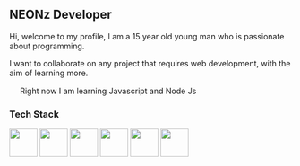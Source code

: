 ## NEONz Developer

Hi, welcome to my profile, I am a 15 year old young man who is passionate about programming.

I want to collaborate on any project that requires web development, with the aim of learning more.

<img src="https://images.emojiterra.com/google/android-11/128px/270d.png" width="15px"> ️Right now I am learning Javascript and Node Js


### Tech Stack
<div><img src="https://camo.githubusercontent.com/8298328a921a558fc17a231edb75f35504ec6d30/68747470733a2f2f75706c6f61642e77696b696d656469612e6f72672f77696b6970656469612f636f6d6d6f6e732f7468756d622f392f39392f556e6f6666696369616c5f4a6176615363726970745f6c6f676f5f322e7376672f3132303070782d556e6f6666696369616c5f4a6176615363726970745f6c6f676f5f322e7376672e706e67" width="50px">
<img src="https://camo.githubusercontent.com/119dffa22a5b3a64a830e3ced7bcbdc61eea862d/68747470733a2f2f7777772e72657475726e6769732e6e65742f77702d636f6e74656e742f75706c6f6164732f323031322f30352f6c6f676f5f435353332e706e67" width="50px">
<img src="https://camo.githubusercontent.com/90af441adf3c5447116634a9b486a98426a65964/68747470733a2f2f75706c6f61642e77696b696d656469612e6f72672f77696b6970656469612f636f6d6d6f6e732f7468756d622f362f36312f48544d4c355f6c6f676f5f616e645f776f72646d61726b2e7376672f32333070782d48544d4c355f6c6f676f5f616e645f776f72646d61726b2e7376672e706e67" width="50px">
<img src="https://camo.githubusercontent.com/49ecaff44da673d63b6af9d04a40574af9d3d845/68747470733a2f2f75706c6f61642e77696b696d656469612e6f72672f77696b6970656469612f636f6d6d6f6e732f642f64392f4e6f64652e6a735f6c6f676f2e737667" width="50px">
<img src="https://camo.githubusercontent.com/2bfb0704e2520506d25efdbda00889b0b2d099fb/68747470733a2f2f6d69726f2e6d656469756d2e636f6d2f6d61782f3931302f312a4a5a3259437079494f4f334a666e5879323634625f412e706e67" width="50px">
<img src="https://camo.githubusercontent.com/01e44f2f84f8fb7fdabfcabd1f9fb1069f214f8e/68747470733a2f2f73656f636f6d2e6167656e63792f77702d636f6e74656e742f75706c6f6164732f323031392f30322f626f6f7473747261702d737461636b2e706e67" width="50px"></div>

